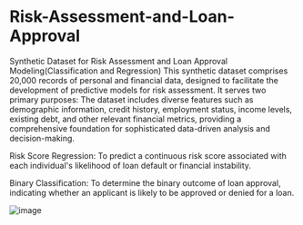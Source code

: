 # Risk-Assessment-and-Loan-Approval
Synthetic Dataset for Risk Assessment and Loan Approval Modeling(Classification and Regression)
This synthetic dataset comprises 20,000 records of personal and financial data, designed to facilitate the development of predictive models for risk assessment. It serves two primary purposes: The dataset includes diverse features such as demographic information, credit history, employment status, income levels, existing debt, and other relevant financial metrics, providing a comprehensive foundation for sophisticated data-driven analysis and decision-making.

Risk Score Regression: To predict a continuous risk score associated with each individual's likelihood of loan default or financial instability.

Binary Classification: To determine the binary outcome of loan approval, indicating whether an applicant is likely to be approved or denied for a loan.


![image](https://github.com/user-attachments/assets/6aacf82d-c244-4969-9560-ea7940deecd4)
